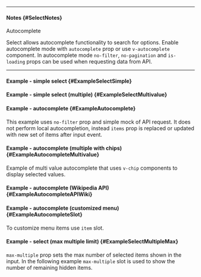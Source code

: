 ___

#### Notes {#SelectNotes}

Autocomplete

Select allows autocomplete functionality to search for options. Enable autocomplete mode with `autocomplete` prop or use `v-autocomplete` component. In autocomplete mode `no-filter`, `no-pagination` and `is-loading` props can be used when requesting data from API.

---

#### Example - simple select {#ExampleSelectSimple}

<example name="ExampleSelectSimple"></example>

#### Example - simple select (multiple) {#ExampleSelectMultivalue}

<example name="ExampleSelectMultivalue"></example>

#### Example - autocomplete {#ExampleAutocomplete}

This example uses `no-filter` prop and simple mock of API request. It does not perform local autocompletion, instead `items` prop is replaced or updated with new set of items after input event.

<example name="ExampleAutocomplete"></example>

#### Example - autocomplete (multiple with chips) {#ExampleAutocompleteMultivalue}

Example of multi value autocomplete that uses `v-chip` components to display selected values.

<example name="ExampleAutocompleteMultivalue"></example>

#### Example - autocomplete (Wikipedia API) {#ExampleAutocompleteAPIWiki}

<example name="ExampleAutocompleteAPIWiki"></example>

#### Example - autocomplete (customized menu) {#ExampleAutocompleteSlot}

To customize menu items use `item` slot.

<example name="ExampleAutocompleteSlot"></example>

#### Example - select (max multiple limit) {#ExampleSelectMultipleMax}

`max-multiple` prop sets the max number of selected items shown in the input. In the following example `max-multiple` slot is used to show the number of remaining hidden items.

<example name="ExampleSelectMultipleMax"></example>
